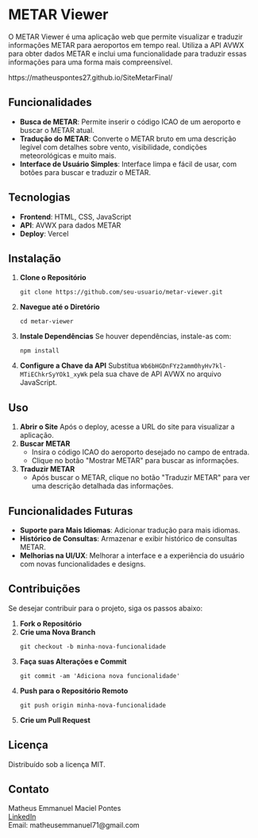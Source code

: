 <h1>METAR Viewer</h1>

 <p>O METAR Viewer é uma aplicação web que permite visualizar e traduzir informações METAR para aeroportos em tempo real. Utiliza a API AVWX para obter dados METAR e inclui uma funcionalidade para traduzir essas informações para uma forma mais compreensível.</p>

<p>https://matheuspontes27.github.io/SiteMetarFinal/</p>

<h2>Funcionalidades</h2>
    <ul>
        <li><strong>Busca de METAR</strong>: Permite inserir o código ICAO de um aeroporto e buscar o METAR atual.</li>
        <li><strong>Tradução do METAR</strong>: Converte o METAR bruto em uma descrição legível com detalhes sobre vento, visibilidade, condições meteorológicas e muito mais.</li>
        <li><strong>Interface de Usuário Simples</strong>: Interface limpa e fácil de usar, com botões para buscar e traduzir o METAR.</li>
    </ul>

<h2>Tecnologias</h2>
    <ul>
        <li><strong>Frontend</strong>: HTML, CSS, JavaScript</li>
        <li><strong>API</strong>: AVWX para dados METAR</li>
        <li><strong>Deploy</strong>: Vercel</li>
    </ul>

 <h2>Instalação</h2>
    <ol>
        <li><strong>Clone o Repositório</strong>
            <pre><code>git clone https://github.com/seu-usuario/metar-viewer.git</code></pre>
        </li>
        <li><strong>Navegue até o Diretório</strong>
            <pre><code>cd metar-viewer</code></pre>
        </li>
        <li><strong>Instale Dependências</strong>
            Se houver dependências, instale-as com:
            <pre><code>npm install</code></pre>
        </li>
        <li><strong>Configure a Chave da API</strong>
            Substitua <code>Wb6bHGDnFYz2amm0hyHv7kl-MTiEChkrSyYOk1_xyWk</code> pela sua chave de API AVWX no arquivo JavaScript.
        </li>
    </ol>

<h2>Uso</h2>
    <ol>
        <li><strong>Abrir o Site</strong>
            Após o deploy, acesse a URL do site para visualizar a aplicação.
        </li>
        <li><strong>Buscar METAR</strong>
            <ul>
                <li>Insira o código ICAO do aeroporto desejado no campo de entrada.</li>
                <li>Clique no botão "Mostrar METAR" para buscar as informações.</li>
            </ul>
        </li>
        <li><strong>Traduzir METAR</strong>
            <ul>
                <li>Após buscar o METAR, clique no botão "Traduzir METAR" para ver uma descrição detalhada das informações.</li>
            </ul>
        </li>
    </ol>

 <h2>Funcionalidades Futuras</h2>
    <ul>
        <li><strong>Suporte para Mais Idiomas</strong>: Adicionar tradução para mais idiomas.</li>
        <li><strong>Histórico de Consultas</strong>: Armazenar e exibir histórico de consultas METAR.</li>
        <li><strong>Melhorias na UI/UX</strong>: Melhorar a interface e a experiência do usuário com novas funcionalidades e designs.</li>
    </ul>

  <h2>Contribuições</h2>
    <p>Se desejar contribuir para o projeto, siga os passos abaixo:</p>
    <ol>
        <li><strong>Fork o Repositório</strong></li>
        <li><strong>Crie uma Nova Branch</strong>
            <pre><code>git checkout -b minha-nova-funcionalidade</code></pre>
        </li>
        <li><strong>Faça suas Alterações e Commit</strong>
            <pre><code>git commit -am 'Adiciona nova funcionalidade'</code></pre>
        </li>
        <li><strong>Push para o Repositório Remoto</strong>
            <pre><code>git push origin minha-nova-funcionalidade</code></pre>
        </li>
        <li><strong>Crie um Pull Request</strong></li>
    </ol>

 <h2>Licença</h2>
    <p>Distribuído sob a licença MIT.</p>

 <h2>Contato</h2>
    <p>Matheus Emmanuel Maciel Pontes<br>
    <a href="https://www.linkedin.com/in/matheus-emmanuel-maciel-pontes" target="_blank">LinkedIn</a><br>
    Email: matheusemmanuel71@gmail.com</p>
